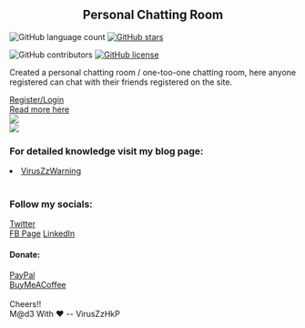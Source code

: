 <h2 style="text-align:center;">Personal Chatting Room</h2>

![GitHub language count](https://img.shields.io/github/languages/count/VirusZzHkP/personal-cahatting-site?style=social)  [![GitHub stars](https://img.shields.io/github/stars/VirusZzHkP/personal-cahatting-site)](https://github.com/VirusZzHkP/personal-cahatting-site/stargazers)

![GitHub contributors](https://img.shields.io/github/contributors/VirusZzHkP/personal-cahatting-site?color=yellow)      [![GitHub license](https://img.shields.io/github/license/VirusZzHkP/personal-cahatting-site)](https://github.com/VirusZzHkP/personal-cahatting-site/blob/main/LICENSE)


<p>Created a personal chatting room / one-too-one chatting room, here anyone registered can chat with their friends registered on the site.</p>
<a href="https://pcrhkp.000webhostapp.com/" alt="Link to personal chatting site"> Register/Login  </a><br>
<a href="https://viruszzwarning.medium.com/created-a-personal-chatting-site-2f3449f94a86" alt="Link to blog"> Read more here  </a>
<div>
<img src="https://miro.medium.com/max/1400/1*7JeBpr7TgKSiFAJAmVG6hw.gif" style="display: block;
  margin-left: auto;
  margin-right: auto;">
</div>
<div>
<img src="https://cdn-images-1.medium.com/max/1000/1*Ia0UTp1eoNXkHigFismTYw.gif" style="display: block;
  margin-left: auto;
  margin-right: auto;">
</div>
<H3> For detailed knowledge visit my blog page:<br> </H3>
<a href="https://viruszzwarning.medium.com/"><li>VirusZzWarning</a>
 <br><br><H3>Follow my socials:</H3>
 
<a href="https://twitter.com/hrisikesh_pal">Twitter</a><br>
<a href="https://www.facebook.com/therealhrisikesh">FB Page</a>
<a href="https://www.linkedin.com/in/viruszzwarning/">LinkedIn</a>
<H4>Donate:</H4>
<a href="https://www.paypal.com/paypalme/hrisikeshpal">PayPal</a><br>
<a href="https://www.buymeacoffee.com/hrisikesh">BuyMeACoffee</a>
<br><br>
 Cheers!!<br>
 M@d3 With ♥ -- VirusZzHkP
